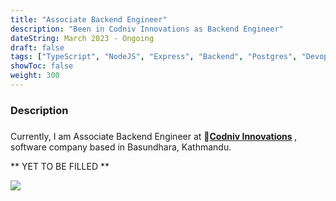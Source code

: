 ```yaml
---
title: "Associate Backend Engineer"
description: "Been in Codniv Innovations as Backend Engineer"
dateString: March 2023 - Ongoing
draft: false
tags: ["TypeScript", "NodeJS", "Express", "Backend", "Postgres", "Devops"] 
showToc: false
weight: 300
--- 
```


### Description

### 
Currently, I am Associate Backend Engineer at <b> 🔗[Codniv Innovations](https://codniv.com/) </b>, software company based in Basundhara, Kathmandu. 
<!-- - Developed an event-driven serverless integration framework using AWS services like **AppFlow**, **S3**, **Lambda** and **EventBridge**, to sync customer data between Salesforce and BuyerAssist. Through this, I learned to build systems to support bi-directional sync of large volumes of data from multiple sources, perform **CRUD** operations on **MongoDB** as well as **schema design**. -->
<!-- - Developed a configuration-driven framework to extend the pattern matching capability of **AWS EventBridge**, which **prevented thousands of false invocations of AWS Lambda functions**. -->
<!-- - Implemented a system to track asynchronous data transfer jobs through AWS AppFlow, which **saved hours of debugging time**. -->
<!-- - Developed a **Salesforce app** using SFDX to provide clients with a customized experience within their Salesforce dashboard. -->
<!-- - Developed a **Slack bot** to send interactive daily notifications to customers, and to allow them to take actions directly from Slack. This eliminated the operational resistance and **increased the adoption of our product by over 50%**. -->
<!-- - Implemented authorization for Slack integration with BuyerAssist using **React** and **OAuth 2.0** -->
<!-- - Mentored a new recruit for a period of 1 month -->

** YET TO BE FILLED **

![](/experience/internship/codniv.jpg)

